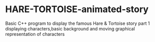 # HARE-TORTOISE-animated-story
Basic C++ program to display the famous Hare & Tortoise story part 1
displaying characters,basic background and moving graphical representation of characters
